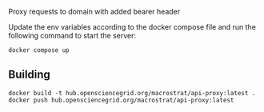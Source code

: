Proxy requests to domain with added bearer header

Update the env variables according to the docker compose file and run the following command to start the server:

```shell
docker compose up
```

## Building

```shell
docker build -t hub.opensciencegrid.org/macrostrat/api-proxy:latest .
docker push hub.opensciencegrid.org/macrostrat/api-proxy:latest
```
